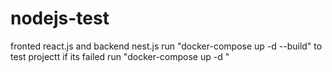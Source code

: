 # nodejs-test
fronted react.js and backend nest.js
 run "docker-compose up -d --build" to test projectt
 if its failed run "docker-compose up -d "
